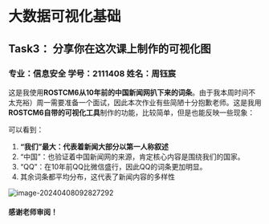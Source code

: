 

# 大数据可视化基础

## Task3： 分享你在这次课上制作的可视化图

### 专业：信息安全 学号：2111408 姓名：周钰宸

这是我使用**ROSTCM6从10年前的中国新闻网扒下来的词条**。由于我本周时间不太充裕）周一需要准备一个面试，因此本次作业有些简陋十分抱歉老师。这是我用**ROSTCM6自带的可视化工具**制作的功能，比较简单，但是也能反映一些现象：

可以看到：

1. **“我们”最大：代表着新闻大部分以第一人称叙述**
2. “中国”：也验证着中国新闻网的来源，肯定核心内容是围绕我们的国家。
3. “QQ”：在10年前QQ比微信盛行，因此QQ的词条更加明显。
4. 其余词条都平均分布，这代表了新闻内容的多样性

![image-20240408092827292](C:\Users\zyc13\AppData\Roaming\Typora\typora-user-images\image-20240408092827292.png)

#### **感谢老师审阅！**







